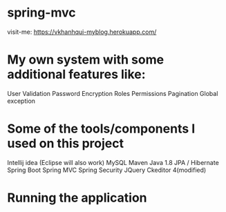 # spring-mvc
visit-me: https://vkhanhqui-myblog.herokuapp.com/

# My own system with some additional features like:
 User Validation
 Password Encryption
 Roles
 Permissions
 Pagination
 Global exception
 
# Some of the tools/components I used on this project
 Intellij idea (Eclipse will also work)
 MySQL
 Maven
 Java 1.8
 JPA / Hibernate
 Spring Boot
 Spring MVC
 Spring Security
 JQuery
 Ckeditor 4(modified)
 
 # Running the application
 
